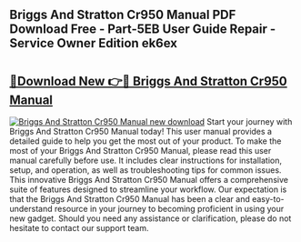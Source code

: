 ## Briggs And Stratton Cr950 Manual PDF Download Free - Part-5EB User Guide Repair - Service Owner Edition ek6ex

# <h2><a href="http://bc12721.oget.top/?id=Briggs+And+Stratton+Cr950+Manual">🔗Download New 👉🔴 Briggs And Stratton Cr950 Manual</a></h2>

[![Briggs And Stratton Cr950 Manual new download](https://i.imgur.com/5g1atiW.png)](http://bc12721.oget.top/?id=Briggs+And+Stratton+Cr950+Manual)
Start your journey with Briggs And Stratton Cr950 Manual today! This user manual provides a detailed guide to help you get the most out of your product. To make the most of your Briggs And Stratton Cr950 Manual, please read this user manual carefully before use. It includes clear instructions for installation, setup, and operation, as well as troubleshooting tips for common issues. This innovative Briggs And Stratton Cr950 Manual offers a comprehensive suite of features designed to streamline your workflow. Our expectation is that the Briggs And Stratton Cr950 Manual has been a clear and easy-to-understand resource in your journey to becoming proficient in using your new gadget. Should you need any assistance or clarification, please do not hesitate to contact our support team.
